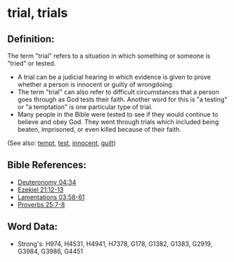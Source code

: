 # trial, trials #

## Definition: ##

The term "trial" refers to a situation in which something or someone is "tried" or tested.

* A trial can be a judicial hearing in which evidence is given to prove whether a person is innocent or guilty of wrongdoing.
* The term "trial" can also refer to difficult circumstances that a person goes through as God tests their faith. Another word for this is "a testing" or "a temptation" is one particular type of trial.
* Many people in the Bible were tested to see if they would continue to believe and obey God. They went through trials which included being beaten, imprisoned, or even killed because of their faith.

(See also: [tempt](../kt/tempt.md), [test](../kt/test.md), [innocent](../kt/innocent.md), [guilt](../kt/guilt.md))

## Bible References: ##

* [Deuteronomy 04:34](rc://en/tn/help/deu/04/34)
* [Ezekiel 21:12-13](rc://en/tn/help/ezk/21/12)
* [Lamentations 03:58-61](rc://en/tn/help/lam/03/58)
* [Proverbs 25:7-8](rc://en/tn/help/pro/25/07)

## Word Data: ##

* Strong's: H974, H4531, H4941, H7378, G178, G1382, G1383, G2919, G3984, G3986, G4451
